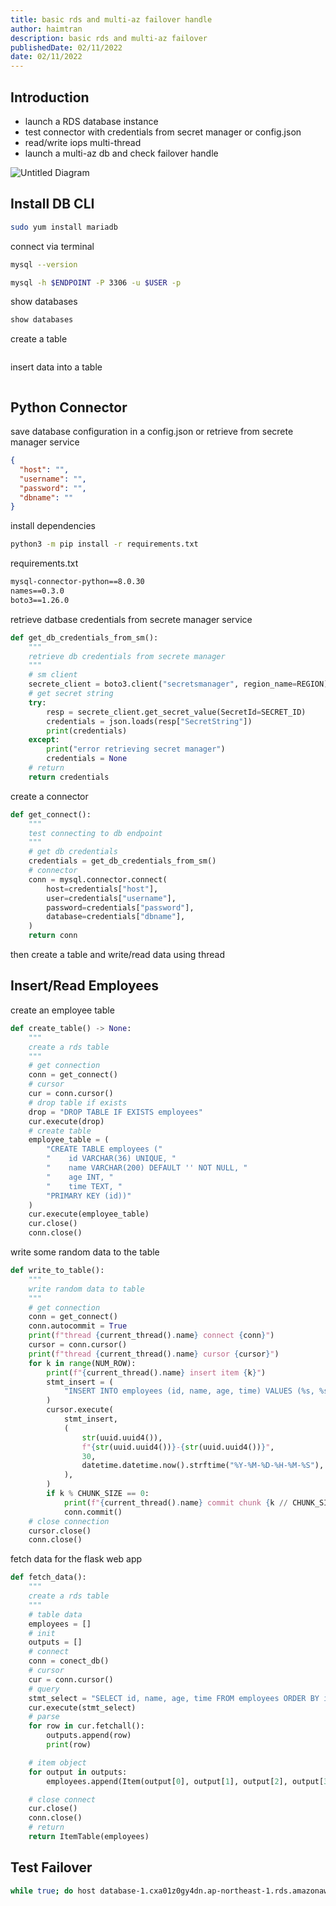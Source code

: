 ```yaml
---
title: basic rds and multi-az failover handle
author: haimtran
description: basic rds and multi-az failover
publishedDate: 02/11/2022
date: 02/11/2022
---
```


## Introduction

- launch a RDS database instance
- test connector with credentials from secret manager or config.json
- read/write iops multi-thread
- launch a multi-az db and check failover handle

![Untitled Diagram](https://user-images.githubusercontent.com/20411077/199444773-42c3b7b0-2c36-4006-94c8-05b3fbd651f7.png)


## Install DB CLI

```bash
sudo yum install mariadb
```

connect via terminal

```bash
mysql --version
```

```bash
mysql -h $ENDPOINT -P 3306 -u $USER -p
```

show databases

```bash
show databases
```

create a table

```bash

```

insert data into a table

```bash

```

## Python Connector

save database configuration in a config.json or retrieve from secrete manager service

```json
{
  "host": "",
  "username": "",
  "password": "",
  "dbname": ""
}
```

install dependencies

```bash
python3 -m pip install -r requirements.txt
```

requirements.txt

```txt
mysql-connector-python==8.0.30
names==0.3.0
boto3==1.26.0
```

retrieve datbase credentials from secrete manager service

```py
def get_db_credentials_from_sm():
    """
    retrieve db credentials from secrete manager
    """
    # sm client
    secrete_client = boto3.client("secretsmanager", region_name=REGION)
    # get secret string
    try:
        resp = secrete_client.get_secret_value(SecretId=SECRET_ID)
        credentials = json.loads(resp["SecretString"])
        print(credentials)
    except:
        print("error retrieving secret manager")
        credentials = None
    # return
    return credentials
```

create a connector

```py
def get_connect():
    """
    test connecting to db endpoint
    """
    # get db credentials
    credentials = get_db_credentials_from_sm()
    # connector
    conn = mysql.connector.connect(
        host=credentials["host"],
        user=credentials["username"],
        password=credentials["password"],
        database=credentials["dbname"],
    )
    return conn
```

then create a table and write/read data using thread

## Insert/Read Employees

create an employee table

```py
def create_table() -> None:
    """
    create a rds table
    """
    # get connection
    conn = get_connect()
    # cursor
    cur = conn.cursor()
    # drop table if exists
    drop = "DROP TABLE IF EXISTS employees"
    cur.execute(drop)
    # create table
    employee_table = (
        "CREATE TABLE employees ("
        "    id VARCHAR(36) UNIQUE, "
        "    name VARCHAR(200) DEFAULT '' NOT NULL, "
        "    age INT, "
        "    time TEXT, "
        "PRIMARY KEY (id))"
    )
    cur.execute(employee_table)
    cur.close()
    conn.close()
```

write some random data to the table

```py
def write_to_table():
    """
    write random data to table
    """
    # get connection
    conn = get_connect()
    conn.autocommit = True
    print(f"thread {current_thread().name} connect {conn}")
    cursor = conn.cursor()
    print(f"thread {current_thread().name} cursor {cursor}")
    for k in range(NUM_ROW):
        print(f"{current_thread().name} insert item {k}")
        stmt_insert = (
            "INSERT INTO employees (id, name, age, time) VALUES (%s, %s, %s, %s)"
        )
        cursor.execute(
            stmt_insert,
            (
                str(uuid.uuid4()),
                f"{str(uuid.uuid4())}-{str(uuid.uuid4())}",
                30,
                datetime.datetime.now().strftime("%Y-%M-%D-%H-%M-%S"),
            ),
        )
        if k % CHUNK_SIZE == 0:
            print(f"{current_thread().name} commit chunk {k // CHUNK_SIZE}")
            conn.commit()
    # close connection
    cursor.close()
    conn.close()
```

fetch data for the flask web app

```py
def fetch_data():
    """
    create a rds table
    """
    # table data
    employees = []
    # init
    outputs = []
    # connect
    conn = conect_db()
    # cursor
    cur = conn.cursor()
    # query
    stmt_select = "SELECT id, name, age, time FROM employees ORDER BY id LIMIT 1000"
    cur.execute(stmt_select)
    # parse
    for row in cur.fetchall():
        outputs.append(row)
        print(row)

    # item object
    for output in outputs:
        employees.append(Item(output[0], output[1], output[2], output[3]))

    # close connect
    cur.close()
    conn.close()
    # return
    return ItemTable(employees)
```

## Test Failover

```bash
while true; do host database-1.cxa01z0gy4dn.ap-northeast-1.rds.amazonaws.com; sleep 3;  done;
```
